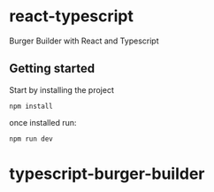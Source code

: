 # react-typescript
Burger Builder with React and Typescript

## Getting started

Start by installing the project

```
npm install
```

once installed run:
```
npm run dev
```
# typescript-burger-builder
